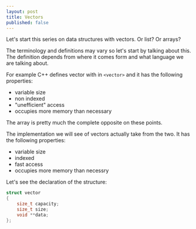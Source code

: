 ```yaml
---
layout: post
title: Vectors
published: false
---
```


Let's start this series on data structures with vectors. Or list? Or arrays?

The terminology and definitions may vary so let's start by talking about this. 
The definition depends from where it comes form and what language we are talking about. 

For example C++ defines vector with in `<vector>` and it has the following properties:
- variable size
- non indexed
- "unefficient" access
- occupies more memory than necessary


The array is pretty much the complete opposite on these points.

The implementation we will see of vectors actually take from the two. 
It has the following properties:
- variable size
- indexed
- fast access
- occupies more memory than necessry

Let's see the declaration of the structure:
```c
struct vector
{
    size_t capacity;
    size_t size;
    void **data;
};
```